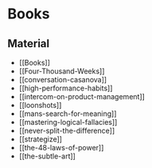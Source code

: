 # Books

## Material

-   [[Books]]
-   [[Four-Thousand-Weeks]]
-   [[conversation-casanova]]
-   [[high-performance-habits]]
-   [[intercom-on-product-management]]
-   [[loonshots]]
-   [[mans-search-for-meaning]]
-   [[mastering-logical-fallacies]]
-   [[never-split-the-difference]]
-   [[strategize]]
-   [[the-48-laws-of-power]]
-   [[the-subtle-art]]
